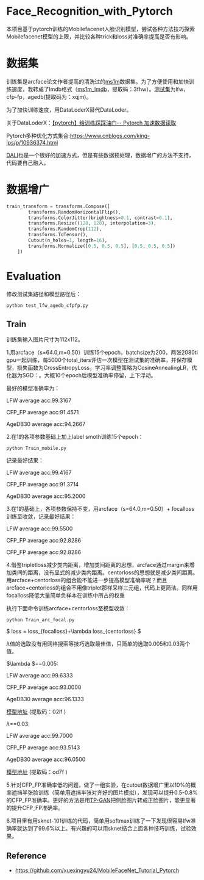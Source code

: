 # Face_Recognition_with_Pytorch

本项目基于pytorch训练的Mobilefacenet人脸识别模型，尝试各种方法技巧探索Mobilefacenet模型的上限，并比较各种trick和loss对准确率提高是否有影响。

# 数据集

训练集是arcface论文作者提高的清洗过的[ms1m](https://github.com/deepinsight/insightface/wiki/Dataset-Zoo)数据集。为了方便使用和加快训练速度，我转成了lmdb格式（[ms1m_lmdb](https://pan.baidu.com/s/1UwS17OfwBC8kQiBBNFWjVw)，提取码：3fhw）。[测试集](https://pan.baidu.com/s/1PKgRi32PKc3_yNR0ssNmYw)为lfw，cfp-fp，agedb(提取码为：xqjm)。

为了加快训练速度，用DataLoderX替代DataLoder。

关于DataLoderX：[【pytorch】给训练踩踩油门-- Pytorch 加速数据读取](https://blog.csdn.net/shwan_ma/article/details/103331166)

Pytorch多种优化方式集合:https://www.cnblogs.com/king-lps/p/10936374.html

[DALI](https://docs.nvidia.com/deeplearning/dali/user-guide/docs/plugins/pytorch_tutorials.html)也是一个很好的加速方式，但是有些数据预处理，数据增广的方法不支持，代码要自己融入。

# 数据增广

```python
train_transform = transforms.Compose([
        transforms.RandomHorizontalFlip(),
        transforms.ColorJitter(brightness=0.1, contrast=0.1),
        transforms.Resize((120, 120), interpolation=3),
        transforms.RandomCrop(112),
        transforms.ToTensor(),
        Cutout(n_holes=1, length=16),
        transforms.Normalize([0.5, 0.5, 0.5], [0.5, 0.5, 0.5])
    ])
```

# Evaluation 

修改测试集路径和模型路径后：

```
python test_lfw_agedb_cfpfp.py
```

## Train
训练集输入图片尺寸为112x112。

1.用arcface（s=64.0,m=0.50）训练15个epoch，batchsize为200，两张2080ti gpu一起训练，每5000个total_iters评估一次模型在测试集的准确率，并保存模型，损失函数为CrossEntropyLoss，学习率调整策略为CosineAnnealingLR，优化器为SGD：。大概10个epoch后模型准确率停留，上下浮动。

最好的模型准确率为：

LFW average acc:99.3167

CFP_FP average acc:91.4571 

AgeDB30 average acc:94.2667 



2.在1的各项参数基础上加上label smoth训练15个epoch：

```
python Train_mobile.py
```

记录最好结果：

LFW average acc:99.4167

CFP_FP average acc:91.3714

AgeDB30 average acc:95.2000

3.在1的基础上，各项参数保持不变，用arcface（s=64.0,m=0.50）+ focalloss训练至收敛，记录最好结果：

LFW average acc:99.5500

CFP_FP average acc:92.8286

CFP_FP average acc:92.8286

4.借鉴tripletloss减少类内距离，增加类间距离的思想，arcface通过margin来增加类间的距离，没有显式的减少类内距离。centorloss的思想就是减少类间距离。用arcface+centorloss的组合能不能进一步提高模型准确率呢？而且arcface+centorloss的组合不用像triplet那样采样三元组，代码上更简洁。同样用focalloss降低大量简单负样本在训练中所占的权重

执行下面命令训练arcface+centorloss至模型收敛：

```
python Train_arc_focal.py
```

$ loss = loss_{focalloss}+\lambda loss_{centorloss} $

$\lambda$值的选取没有用网格搜索等技巧选取最佳值，只简单的选取0.005和0.03两个值。

$\lambda $==0.005:

LFW average acc:99.6333

CFP_FP average acc:93.0000

AgeDB30 average acc:96.1333

[模型地址](https://pan.baidu.com/s/1SeYf64SHpQA6CWFQkopT0w) (提取码：02lf )

$\lambda$==0.03:

LFW average acc:99.7000

CFP_FP average acc:93.5143

AgeDB30 average acc:96.0500

[模型地址](https://pan.baidu.com/s/1l_WE-R-pkpONhI_AXt7Rsw) (提取码：od7f )

5.针对CFP_FP准确率低的问题，做了一组实验，在cutout数据增广里以10%的概率遮挡半张脸训练（简单用遮挡半张对齐好的图片模拟），发现可以提升0.5-0.8%的CFP_FP准确率。更好的方法是用[TP-GAN](https://github.com/HRLTY/TP-GAN)把侧脸图片转成正脸图片，能更显著的提升CFP_FP准确率。

6.项目里有用sknet-101训练的代码，简单用softmax训练了一下发现很容易lfw准确率就达到了99.6%以上。有兴趣的可以用sknet结合上面各种技巧训练，试验效果。

## Reference 
* https://github.com/xuexingyu24/MobileFaceNet_Tutorial_Pytorch

  
